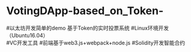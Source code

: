 # VotingDApp-based_on_Token-
#以太坊开发简单的demo 基于Token的实时投票系统 
#Linux环境开发（Ubuntu16.04）  
#VC开发工具
#前端基于web3.js+webpack+node.js
#Solidity开发智能合约
